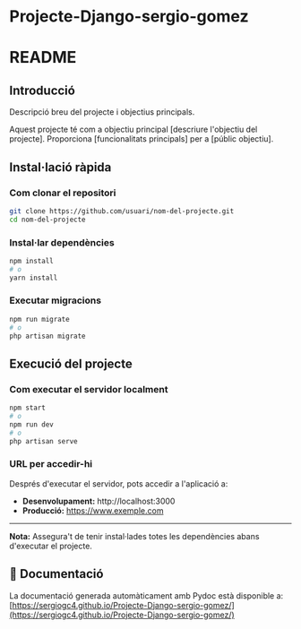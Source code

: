 # Projecte-Django-sergio-gomez
# README
 
## Introducció

Descripció breu del projecte i objectius principals.

Aquest projecte té com a objectiu principal [descriure l'objectiu del projecte]. Proporciona [funcionalitats principals] per a [públic objectiu].

## Instal·lació ràpida

### Com clonar el repositori

```bash
git clone https://github.com/usuari/nom-del-projecte.git
cd nom-del-projecte
```

### Instal·lar dependències

```bash
npm install
# o
yarn install
```

### Executar migracions

```bash
npm run migrate
# o
php artisan migrate
```

## Execució del projecte

### Com executar el servidor localment

```bash
npm start
# o
npm run dev
# o
php artisan serve
```

### URL per accedir-hi

Després d'executar el servidor, pots accedir a l'aplicació a:

- **Desenvolupament:** http://localhost:3000
- **Producció:** https://www.exemple.com

---

**Nota:** Assegura't de tenir instal·lades totes les dependències abans d'executar el projecte.

## 📄 Documentació

La documentació generada automàticament amb Pydoc està disponible a:  
[https://sergiogc4.github.io/Projecte-Django-sergio-gomez/](https://sergiogc4.github.io/Projecte-Django-sergio-gomez/)

